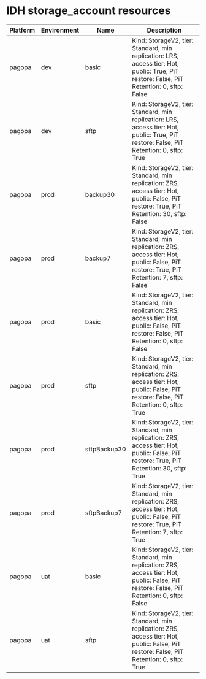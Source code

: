 # IDH storage_account resources
|Platform| Environment| Name | Description | 
|------|---------|----|---|
|pagopa|dev|basic| Kind: StorageV2, tier: Standard, min replication: LRS, access tier: Hot, public: True, PiT restore: False, PiT Retention: 0, sftp: False |
|pagopa|dev|sftp| Kind: StorageV2, tier: Standard, min replication: LRS, access tier: Hot, public: True, PiT restore: False, PiT Retention: 0, sftp: True |
|pagopa|prod|backup30| Kind: StorageV2, tier: Standard, min replication: ZRS, access tier: Hot, public: False, PiT restore: True, PiT Retention: 30, sftp: False |
|pagopa|prod|backup7| Kind: StorageV2, tier: Standard, min replication: ZRS, access tier: Hot, public: False, PiT restore: True, PiT Retention: 7, sftp: False |
|pagopa|prod|basic| Kind: StorageV2, tier: Standard, min replication: ZRS, access tier: Hot, public: False, PiT restore: False, PiT Retention: 0, sftp: False |
|pagopa|prod|sftp| Kind: StorageV2, tier: Standard, min replication: ZRS, access tier: Hot, public: False, PiT restore: False, PiT Retention: 0, sftp: True |
|pagopa|prod|sftpBackup30| Kind: StorageV2, tier: Standard, min replication: ZRS, access tier: Hot, public: False, PiT restore: True, PiT Retention: 30, sftp: True |
|pagopa|prod|sftpBackup7| Kind: StorageV2, tier: Standard, min replication: ZRS, access tier: Hot, public: False, PiT restore: True, PiT Retention: 7, sftp: True |
|pagopa|uat|basic| Kind: StorageV2, tier: Standard, min replication: ZRS, access tier: Hot, public: False, PiT restore: False, PiT Retention: 0, sftp: False |
|pagopa|uat|sftp| Kind: StorageV2, tier: Standard, min replication: ZRS, access tier: Hot, public: False, PiT restore: False, PiT Retention: 0, sftp: True |
